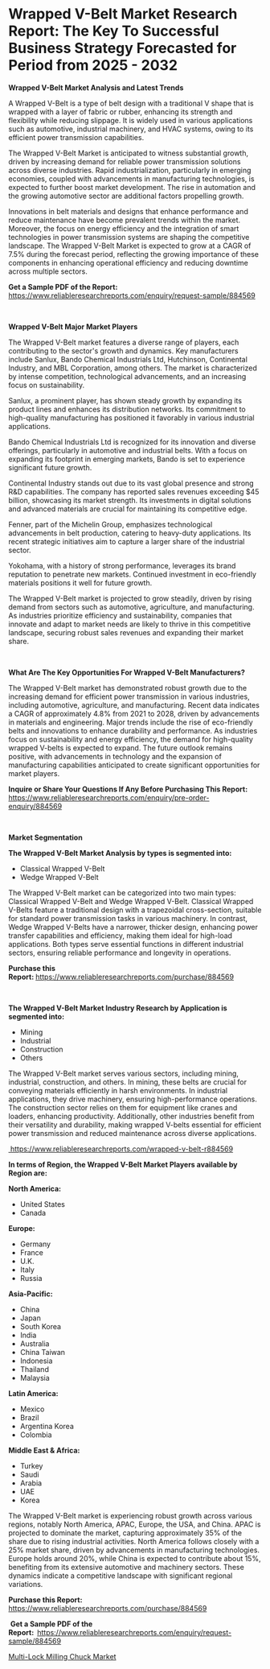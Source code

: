 <p><h1>Wrapped V-Belt Market Research Report: The Key To Successful Business Strategy Forecasted for Period from 2025 - 2032</h1></p><p><strong>Wrapped V-Belt Market Analysis and Latest Trends</strong></p>
<p><p>A Wrapped V-Belt is a type of belt design with a traditional V shape that is wrapped with a layer of fabric or rubber, enhancing its strength and flexibility while reducing slippage. It is widely used in various applications such as automotive, industrial machinery, and HVAC systems, owing to its efficient power transmission capabilities. </p><p>The Wrapped V-Belt Market is anticipated to witness substantial growth, driven by increasing demand for reliable power transmission solutions across diverse industries. Rapid industrialization, particularly in emerging economies, coupled with advancements in manufacturing technologies, is expected to further boost market development. The rise in automation and the growing automotive sector are additional factors propelling growth.</p><p>Innovations in belt materials and designs that enhance performance and reduce maintenance have become prevalent trends within the market. Moreover, the focus on energy efficiency and the integration of smart technologies in power transmission systems are shaping the competitive landscape. The Wrapped V-Belt Market is expected to grow at a CAGR of 7.5% during the forecast period, reflecting the growing importance of these components in enhancing operational efficiency and reducing downtime across multiple sectors.</p></p>
<p><strong>Get a Sample PDF of the Report:&nbsp;</strong> <a href="https://www.reliableresearchreports.com/enquiry/request-sample/884569?utm_campaign=2243&utm_medium=2&utm_source=Github&utm_content=ia&utm_term=28022025&utm_id=wrapped-v-belt">https://www.reliableresearchreports.com/enquiry/request-sample/884569</a></p>
<p>&nbsp;</p>
<p><strong>Wrapped V-Belt Major Market Players</strong></p>
<p><p>The Wrapped V-Belt market features a diverse range of players, each contributing to the sector's growth and dynamics. Key manufacturers include Sanlux, Bando Chemical Industrials Ltd, Hutchinson, Continental Industry, and MBL Corporation, among others. The market is characterized by intense competition, technological advancements, and an increasing focus on sustainability.</p><p>Sanlux, a prominent player, has shown steady growth by expanding its product lines and enhances its distribution networks. Its commitment to high-quality manufacturing has positioned it favorably in various industrial applications.</p><p>Bando Chemical Industrials Ltd is recognized for its innovation and diverse offerings, particularly in automotive and industrial belts. With a focus on expanding its footprint in emerging markets, Bando is set to experience significant future growth.</p><p>Continental Industry stands out due to its vast global presence and strong R&D capabilities. The company has reported sales revenues exceeding $45 billion, showcasing its market strength. Its investments in digital solutions and advanced materials are crucial for maintaining its competitive edge.</p><p>Fenner, part of the Michelin Group, emphasizes technological advancements in belt production, catering to heavy-duty applications. Its recent strategic initiatives aim to capture a larger share of the industrial sector.</p><p>Yokohama, with a history of strong performance, leverages its brand reputation to penetrate new markets. Continued investment in eco-friendly materials positions it well for future growth.</p><p>The Wrapped V-Belt market is projected to grow steadily, driven by rising demand from sectors such as automotive, agriculture, and manufacturing. As industries prioritize efficiency and sustainability, companies that innovate and adapt to market needs are likely to thrive in this competitive landscape, securing robust sales revenues and expanding their market share.</p></p>
<p>&nbsp;</p>
<p><strong>What Are The Key Opportunities For Wrapped V-Belt Manufacturers?</strong></p>
<p><p>The Wrapped V-Belt market has demonstrated robust growth due to the increasing demand for efficient power transmission in various industries, including automotive, agriculture, and manufacturing. Recent data indicates a CAGR of approximately 4.8% from 2021 to 2028, driven by advancements in materials and engineering. Major trends include the rise of eco-friendly belts and innovations to enhance durability and performance. As industries focus on sustainability and energy efficiency, the demand for high-quality wrapped V-belts is expected to expand. The future outlook remains positive, with advancements in technology and the expansion of manufacturing capabilities anticipated to create significant opportunities for market players.</p></p>
<p><strong>Inquire or Share Your Questions If Any Before Purchasing This Report:</strong> <a href="https://www.reliableresearchreports.com/enquiry/pre-order-enquiry/884569?utm_campaign=2243&utm_medium=2&utm_source=Github&utm_content=ia&utm_term=28022025&utm_id=wrapped-v-belt">https://www.reliableresearchreports.com/enquiry/pre-order-enquiry/884569</a></p>
<p>&nbsp;</p>
<p><strong>Market Segmentation</strong></p>
<p><strong>The Wrapped V-Belt Market Analysis by types is segmented into:</strong></p>
<p><ul><li>Classical Wrapped V-Belt</li><li>Wedge Wrapped V-Belt</li></ul></p>
<p><p>The Wrapped V-Belt market can be categorized into two main types: Classical Wrapped V-Belt and Wedge Wrapped V-Belt. Classical Wrapped V-Belts feature a traditional design with a trapezoidal cross-section, suitable for standard power transmission tasks in various machinery. In contrast, Wedge Wrapped V-Belts have a narrower, thicker design, enhancing power transfer capabilities and efficiency, making them ideal for high-load applications. Both types serve essential functions in different industrial sectors, ensuring reliable performance and longevity in operations.</p></p>
<p><strong>Purchase this Report:&nbsp;</strong><a href="https://www.reliableresearchreports.com/purchase/884569?utm_campaign=2243&utm_medium=2&utm_source=Github&utm_content=ia&utm_term=28022025&utm_id=wrapped-v-belt">https://www.reliableresearchreports.com/purchase/884569</a></p>
<p>&nbsp;</p>
<p><strong>The Wrapped V-Belt Market Industry Research by Application is segmented into:</strong></p>
<p><ul><li>Mining</li><li>Industrial</li><li>Construction</li><li>Others</li></ul></p>
<p><p>The Wrapped V-Belt market serves various sectors, including mining, industrial, construction, and others. In mining, these belts are crucial for conveying materials efficiently in harsh environments. In industrial applications, they drive machinery, ensuring high-performance operations. The construction sector relies on them for equipment like cranes and loaders, enhancing productivity. Additionally, other industries benefit from their versatility and durability, making wrapped V-belts essential for efficient power transmission and reduced maintenance across diverse applications.</p></p>
<p><a href="https://www.reliableresearchreports.com/wrapped-v-belt-r884569?utm_campaign=2243&utm_medium=2&utm_source=Github&utm_content=ia&utm_term=28022025&utm_id=wrapped-v-belt">&nbsp;https://www.reliableresearchreports.com/wrapped-v-belt-r884569</a></p>
<p><strong>In terms of Region, the Wrapped V-Belt Market Players available by Region are:</strong></p>
<p>
    <p> <strong> North America: </strong>
        <ul>
            <li>United States</li>
            <li>Canada</li>
        </ul>
        </p> 
    <p> <strong> Europe: </strong>
        <ul>
            <li>Germany</li>
            <li>France</li>
            <li>U.K.</li>
            <li>Italy</li>
            <li>Russia</li>
        </ul>
        </p> 
    <p> <strong> Asia-Pacific: </strong>
        <ul>
            <li>China</li>
            <li>Japan</li>
            <li>South Korea</li>
            <li>India</li>
            <li>Australia</li>
            <li>China Taiwan</li>
            <li>Indonesia</li>
            <li>Thailand</li>
            <li>Malaysia</li>
        </ul>
        </p> 
    <p> <strong> Latin America: </strong>
        <ul>
            <li>Mexico</li>
            <li>Brazil</li>
            <li>Argentina Korea</li>
            <li>Colombia</li>
        </ul>
        </p> 
    <p> <strong> Middle East & Africa: </strong>
        <ul>
            <li>Turkey</li>
            <li>Saudi</li>
            <li>Arabia</li>
            <li>UAE</li>
            <li>Korea</li>
        </ul>
    </p>
    </p>
<p><p>The Wrapped V-Belt market is experiencing robust growth across various regions, notably North America, APAC, Europe, the USA, and China. APAC is projected to dominate the market, capturing approximately 35% of the share due to rising industrial activities. North America follows closely with a 25% market share, driven by advancements in manufacturing technologies. Europe holds around 20%, while China is expected to contribute about 15%, benefiting from its extensive automotive and machinery sectors. These dynamics indicate a competitive landscape with significant regional variations.</p></p>
<p><strong>Purchase this Report: </strong><a href="https://www.reliableresearchreports.com/purchase/884569?utm_campaign=2243&utm_medium=2&utm_source=Github&utm_content=ia&utm_term=28022025&utm_id=wrapped-v-belt">https://www.reliableresearchreports.com/purchase/884569</a></p>
<p>&nbsp;<strong>Get a Sample PDF of the Report:&nbsp;&nbsp;</strong><a href="https://www.reliableresearchreports.com/enquiry/request-sample/884569?utm_campaign=2243&utm_medium=2&utm_source=Github&utm_content=ia&utm_term=28022025&utm_id=wrapped-v-belt">https://www.reliableresearchreports.com/enquiry/request-sample/884569</a></p>
<p><strong></strong></p>
<p><p><a href="https://github.com/MariaWashington76/Market-Research-Report-List-1/blob/main/multi-lock-milling-chuck-market.md?utm_campaign=2243&utm_medium=2&utm_source=Github&utm_content=ia&utm_term=28022025&utm_id=wrapped-v-belt">Multi-Lock Milling Chuck Market</a></p></p>